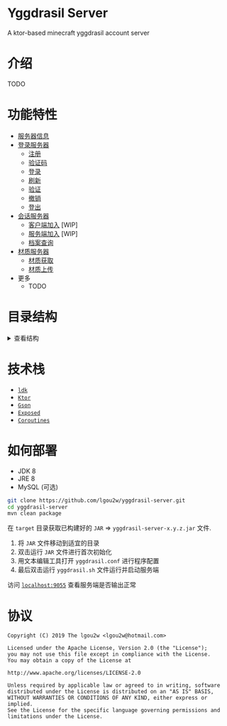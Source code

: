 # Yggdrasil Server
A ktor-based minecraft yggdrasil account server

# 介绍

TODO

# 功能特性

* [服务器信息](/src/main/kotlin/com/lgou2w/yggdrasil/router/Index.kt)
* [登录服务器](/src/main/kotlin/com/lgou2w/yggdrasil/router/authserver)
    * [注册](/src/main/kotlin/com/lgou2w/yggdrasil/router/authserver/Register.kt)
    * [验证码](/src/main/kotlin/com/lgou2w/yggdrasil/router/authserver/Verify.kt)
    * [登录](/src/main/kotlin/com/lgou2w/yggdrasil/router/authserver/Authenticate.kt)
    * [刷新](/src/main/kotlin/com/lgou2w/yggdrasil/router/authserver/Refresh.kt)
    * [验证](/src/main/kotlin/com/lgou2w/yggdrasil/router/authserver/Validate.kt)
    * [撤销](/src/main/kotlin/com/lgou2w/yggdrasil/router/authserver/Invalidate.kt)
    * [登出](/src/main/kotlin/com/lgou2w/yggdrasil/router/authserver/Signout.kt)
* [会话服务器](/src/main/kotlin/com/lgou2w/yggdrasil/router/sessionserver)
    * [客户端加入](/src/main/kotlin/com/lgou2w/yggdrasil/router/sessionserver/Join.kt) [WIP]
    * [服务端加入](/src/main/kotlin/com/lgou2w/yggdrasil/router/sessionserver/HasJoined.kt) [WIP]
    * [档案查询](/src/main/kotlin/com/lgou2w/yggdrasil/router/sessionserver/Profile.kt)
* [材质服务器](/src/main/kotlin/com/lgou2w/yggdrasil/router/textures)
    * [材质获取](/src/main/kotlin/com/lgou2w/yggdrasil/router/textures/Obtain.kt)
    * [材质上传](/src/main/kotlin/com/lgou2w/yggdrasil/router/textures/Upload.kt)
* 更多
    * TODO

# 目录结构

<details>
<summary>查看结构</summary>

```
src/...
├── controller                                控制器
│   ├── Controller.kt                           抽象控制器
│   ├── AuthController.kt                       登录控制器
├── dao                                       数据库访问对象和模型
│   ├── Dao.kt                                  用于初始化数据库和声明表结构的 DAO
│   ├── Player.kt                               玩家 DAO 模型（对于游戏内的玩家档案
│   ├── Texture.kt                              玩家材质 DAO 模型（玩家模型的材质档案
│   ├── Token.kt                                用户令牌 DAO 模型（登录，验证，登出操作
│   ├── User.kt                                 用户 DAO 模型（用户的邮箱、密码数据等
├── error                                     异常错误类
│   ├── CommonException.kt                      常用异常类（404 未找到、500 服务器内部错误
│   ├── ForbiddenOperationException.kt          禁止操作的 403 异常
├── feature                                   功能特性
│   ├── RateLimiter.kt                          速率限制器 (WIP)
├── router                                    路由器
│   ├── authserver                              登录服务器路由器（用户登录、验证、登出操作
│   │   ├── Authenticate.kt                       POST 用户登录
│   │   ├── Invalidate.kt                         POST 吊销令牌
│   │   ├── Refresh.kt                            POST 刷新令牌
│   │   ├── Register.kt                           POST 用户注册
│   │   ├── Verify.kt                             POST 用户验证码
│   │   ├── Signout.kt                            POST 用户登出
│   │   ├── Validate.kt                           POST 验证令牌
│   ├── sessionserver                           会话服务器路由器（玩家加入服务器、服务器验证、玩家档案获取
│   │   ├── HasJoined.kt                          GET 服务端验证客户端
│   │   ├── Join.kt                               POST 客户端验证服务端
│   │   ├── Profile.kt                            GET 查询玩家档案
│   ├── textures                                材质路由器（材质的获取、材质的上传、删除
│   │   ├── Obtain.kt                             GET 获取指定材质 
│   │   ├── Upload.kt                             PUT 上传指定材质
│   ├── Index.kt                                根路由器（返回规范 json 数据
│   ├── Routers.kt                              路由器操作类（已注册路由器等等
├── security                                  安全性
│   ├── Email.kt                                安全性邮箱类（邮箱数据类，解析字符串
│   ├── Password.kt                             安全性密码加密
│   ├── PasswordSalted.kt                       安全性密码和随机盐加密
│   ├── PasswordUnsalted.kt                     安全性密码无盐加密
├── storage                                   存储器
│   ├── Storage.kt                              抽象存储器
│   ├── StorageMySQL.kt                         MySQL 数据库存储器
│   ├── StorageSQLite.kt                        SQLite 数据库存储器
├── util                                      工具类
│   ├── DateTimeSerializer.kt                   Exposed 库 DateTime 的 Gson 序列化器
│   ├── Hash.kt                                 用于计算字符串、图片哈希值的工具类
│   ├── Hex.kt                                  用于生成十六进制字符串和将二进制编码的工具类
│   ├── UUIDSerializer.kt                       用于 UUID 的 Gson 序列化器，包含字符串解析
├── Yggdrasil.kt                              应用程序入口
├── YggdrasilApp.kt                           应用程序 Ktor
├── YggdrasilConf.kt                          应用程序配置文件
├── YggdrasilManager.kt                       应用程序管理器

resources/...
├── logback.xml                               slf4j 日志配置文件
├── yggdrasil.conf                            应用程序配置文件
```

</details>

# 技术栈

* [`ldk`](https://github.com/lgou2w/ldk)
* [`Ktor`](https://github.com/ktorio/ktor)
* [`Gson`](https://github.com/Google/Gson)
* [`Exposed`](https://github.com/JetBrains/Exposed)
* [`Coroutines`](https://github.com/Kotlin/kotlinx.coroutines)

# 如何部署

* JDK 8
* JRE 8
* MySQL (可选)

```sh
git clone https://github.com/lgou2w/yggdrasil-server.git
cd yggdrasil-server
mvn clean package
```

在 `target` 目录获取已构建好的 `JAR` => `yggdrasil-server-x.y.z.jar` 文件.

1. 将 `JAR` 文件移动到适宜的目录
2. 双击运行 `JAR` 文件进行首次初始化
3. 用文本编辑工具打开 `yggdrasil.conf` 进行程序配置
4. 最后双击运行 `yggdrasil.sh` 文件运行并启动服务端

访问 [`localhost:9055`](http://localhost:9055) 查看服务端是否输出正常

# 协议

```
Copyright (C) 2019 The lgou2w <lgou2w@hotmail.com>

Licensed under the Apache License, Version 2.0 (the "License");
you may not use this file except in compliance with the License.
You may obtain a copy of the License at

http://www.apache.org/licenses/LICENSE-2.0

Unless required by applicable law or agreed to in writing, software
distributed under the License is distributed on an "AS IS" BASIS,
WITHOUT WARRANTIES OR CONDITIONS OF ANY KIND, either express or implied.
See the License for the specific language governing permissions and
limitations under the License.
```
